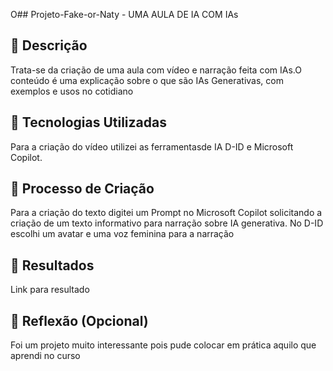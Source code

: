 O## Projeto-Fake-or-Naty - UMA AULA DE IA COM IAs

## 📒 Descrição
Trata-se da criação de uma aula com vídeo e narração feita com IAs.O conteúdo é uma explicação sobre o que são IAs Generativas, com exemplos e usos no cotidiano 

## 🤖 Tecnologias Utilizadas
Para a criação do vídeo utilizei as ferramentasde IA D-ID e Microsoft Copilot. 

## 🧐 Processo de Criação
Para a criação do texto digitei um Prompt no Microsoft Copilot solicitando a criação de um texto informativo para narração sobre IA generativa. No D-ID escolhi um avatar e uma voz feminina para a narração 

## 🚀 Resultados
Link para resultado

## 💭 Reflexão (Opcional)
Foi um projeto muito interessante pois pude colocar em prática aquilo que aprendi no curso
